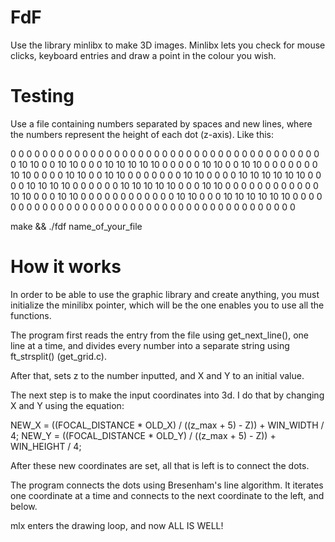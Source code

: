 # FdF
Use the library minlibx to make 3D images. Minlibx lets you check for mouse clicks, keyboard entries and draw a point in the colour you wish.

# Testing

Use a file containing numbers separated by spaces and new lines, where the numbers represent the height of each dot (z-axis). Like this:

0  0  0  0  0  0  0  0  0  0  0  0  0  0  0  0  0  0  0
0  0  0  0  0  0  0  0  0  0  0  0  0  0  0  0  0  0  0
0  0 10 10  0  0 10 10  0  0  0 10 10 10 10 10  0  0  0
0  0 10 10  0  0 10 10  0  0  0  0  0  0  0 10 10  0  0
0  0 10 10  0  0 10 10  0  0  0  0  0  0  0 10 10  0  0
0  0 10 10 10 10 10 10  0  0  0  0 10 10 10 10  0  0  0
0  0  0 10 10 10 10 10  0  0  0 10 10  0  0  0  0  0  0
0  0  0  0  0  0 10 10  0  0  0 10 10  0  0  0  0  0  0
0  0  0  0  0  0 10 10  0  0  0 10 10 10 10 10 10  0  0
0  0  0  0  0  0  0  0  0  0  0  0  0  0  0  0  0  0  0
0  0  0  0  0  0  0  0  0  0  0  0  0  0  0  0  0  0  0


make && ./fdf name_of_your_file

# How it works

In order to be able to use the graphic library and create anything, you must initialize the minilibx pointer, which will be the one enables you to use all the functions.

The program first reads the entry from the file using get_next_line(), one line at a time, and divides every number into a separate string using ft_strsplit() (get_grid.c).

After that, sets z to the number inputted, and X and Y to an initial value.

The next step is to make the input coordinates into 3d. I do that by changing X and Y using the equation:

NEW_X = ((FOCAL_DISTANCE * OLD_X) / ((z_max + 5) - Z)) + WIN_WIDTH / 4;
NEW_Y = ((FOCAL_DISTANCE * OLD_Y) / ((z_max + 5) - Z)) + WIN_HEIGHT / 4;

After these new coordinates are set, all that is left is to connect the dots.

The program connects the dots using Bresenham's line algorithm. It iterates one coordinate at a time and connects to the next coordinate to the left, and below.

mlx enters the drawing loop, and now ALL IS WELL!
